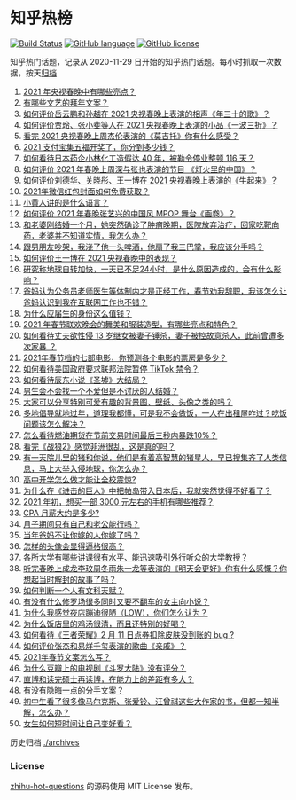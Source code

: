 # 知乎热榜
[![Build Status](https://github.com/ToWeLong/zhihu-hot-questions/workflows/CI/badge.svg)](https://github.com/ToWeLong/zhihu-hot-questions/actions)
[![GitHub language](https://img.shields.io/badge/language-golang-orange.svg)](https://golang.org/)
[![GitHub license](https://img.shields.io/github/license/ToWeLong/zhihu-hot-questions)](https://github.com/ToWeLong/zhihu-hot-questions/blob/main/LICENSE)

知乎热门话题，记录从 2020-11-29 日开始的知乎热门话题。每小时抓取一次数据，按天[归档](./archives)

<!-- BEGIN -->

1. [2021 年央视春晚中有哪些亮点？](https://www.zhihu.com/question/443967466)
1. [有哪些文艺的拜年文案？](https://www.zhihu.com/question/442938241)
1. [如何评价岳云鹏和孙越在 2021 央视春晚上表演的相声《年三十的歌》？](https://www.zhihu.com/question/443968904)
1. [如何评价贾玲、张小斐等人在 2021 央视春晚上表演的小品《一波三折》？](https://www.zhihu.com/question/443971527)
1. [看完 2021 央视春晚上周杰伦表演的《莫吉托》你有什么感受？](https://www.zhihu.com/question/444004125)
1. [2021 支付宝集五福开奖了，你分到多少钱？](https://www.zhihu.com/question/443980664)
1. [如何看待日本药企小林化工造假达 40 年，被勒令停业整顿 116 天？](https://www.zhihu.com/question/443935387)
1. [如何评价 2021 年春晚上周深与张也表演的节目 《灯火里的中国》？](https://www.zhihu.com/question/443976619)
1. [如何评价刘德华、关晓彤、王一博在 2021 央视春晚上表演的《牛起来》？](https://www.zhihu.com/question/443970776)
1. [2021年微信红包封面如何免费获取？](https://www.zhihu.com/question/441208207)
1. [小黄人讲的是什么语言？](https://www.zhihu.com/question/30830614)
1. [如何评价 2021 年春晚张艺兴的中国风 MPOP 舞台《画卷》？](https://www.zhihu.com/question/443852598)
1. [和老婆刚结婚一个月，她突然确诊了肿瘤晚期，医院放弃治疗，回家吃靶向药，老婆并不知道实情，我怎么办？](https://www.zhihu.com/question/443414127)
1. [跟男朋友吵架，我浇了他一头啤酒，他扇了我三巴掌，我应该分手吗？](https://www.zhihu.com/question/443638273)
1. [如何评价王一博在 2021 央视春晚中的表现？](https://www.zhihu.com/question/443970375)
1. [研究称地球自转加快，一天已不足24小时，是什么原因造成的，会有什么影响？](https://www.zhihu.com/question/443828984)
1. [爸妈认为公务员老师医生等体制内才是正经工作，春节劝我辞职，我该怎么让爸妈认识到我在互联网工作也不错？](https://www.zhihu.com/question/443810427)
1. [为什么应届生的身份这么值钱？](https://www.zhihu.com/question/296366864)
1. [2021 年春节联欢晚会的舞美和服装造型，有哪些亮点和特色？](https://www.zhihu.com/question/443967441)
1. [如何看待丈夫欲性侵 13 岁继女被妻子锤杀，妻子被控故意杀人，此前曾遭多次家暴 ？](https://www.zhihu.com/question/436107280)
1. [2021年春节档的七部电影，你预测各个电影的票房是多少？](https://www.zhihu.com/question/439237440)
1. [如何看待美国政府要求联邦法院暂停 TikTok 禁令？](https://www.zhihu.com/question/443938977)
1. [如何看待辰东小说《圣墟》大结局？](https://www.zhihu.com/question/443876836)
1. [男生会不会找一个不爱但是不讨厌的人结婚？](https://www.zhihu.com/question/440976244)
1. [大家可以分享特别可爱有趣的背景图、壁纸、头像之类的吗？](https://www.zhihu.com/question/442256307)
1. [多地倡导就地过年，道理我都懂，可是我不会做饭，一人在出租屋咋过？吃饭问题该怎么解决？](https://www.zhihu.com/question/438270911)
1. [怎么看待燃油期货在节前交易时间最后三秒内暴跌10%？](https://www.zhihu.com/question/443794871)
1. [看完《战狼2》感觉非洲很乱，这是真的吗？](https://www.zhihu.com/question/63368523)
1. [有一天院儿里的猪和你说，他们是有着高智慧的猪星人，早已搜集齐了人类信息，马上大举入侵地球，你怎么办？](https://www.zhihu.com/question/443584192)
1. [高中开学怎么做才能让全校震惊?](https://www.zhihu.com/question/443563059)
1. [为什么在《进击的巨人》中把帕岛带入日本后，我就突然觉得不好看了？](https://www.zhihu.com/question/442280742)
1. [2021 年初，想买一部 3000 元左右的手机有哪些推荐？](https://www.zhihu.com/question/437319390)
1. [CPA 月薪大约是多少?](https://www.zhihu.com/question/411797031)
1. [月子期间只有自己和老公能行吗？](https://www.zhihu.com/question/441590859)
1. [当年爸妈不让你嫁的人你嫁了吗？](https://www.zhihu.com/question/443594106)
1. [怎样的头像会显得逼格很高？](https://www.zhihu.com/question/267112594)
1. [各所大学有哪些讲课很有水平、能迅速吸引外行听众的大学教授？](https://www.zhihu.com/question/438746253)
1. [听完春晚上成龙李玟周冬雨朱一龙等表演的《明天会更好》你有什么感慨？你想起当时解封的故事了吗？](https://www.zhihu.com/question/443976527)
1. [如何判断一个人有文科天赋？](https://www.zhihu.com/question/438266130)
1. [有没有什么修罗场很多同时又要不翻车的女主向小说？](https://www.zhihu.com/question/348722107)
1. [为什么我感觉夜店蹦迪很陋（LOW），你们怎么认为？](https://www.zhihu.com/question/265577613)
1. [为什么饭店里的鸡汤很清，而且还特别的好喝？](https://www.zhihu.com/question/437783371)
1. [如何看待《王者荣耀》2 月 11 日点券扣除皮肤没到账的 bug ?](https://www.zhihu.com/question/443891371)
1. [如何评价张杰和易烊千玺表演的歌曲《亲戚》？](https://www.zhihu.com/question/443980649)
1. [2021年春节文案怎么写？](https://www.zhihu.com/question/434616006)
1. [为什么豆瓣上的电视剧《斗罗大陆》没有评分？](https://www.zhihu.com/question/443596555)
1. [直博和读完硕士再读博，在能力上的差距有多大？](https://www.zhihu.com/question/425860957)
1. [有没有隐晦一点的分手文案？](https://www.zhihu.com/question/432396268)
1. [初中生看了很多像马尔克斯、张爱铃、汪曾祺这些大作家的书，但都一知半解，怎么办？](https://www.zhihu.com/question/441428579)
1. [女生如何短时间让自己变好看？](https://www.zhihu.com/question/67035074)

<!-- END -->

历史归档 [./archives](./archives)


### License
[zhihu-hot-questions](https://github.com/towelong/zhihu-hot-questions) 的源码使用 MIT License 发布。